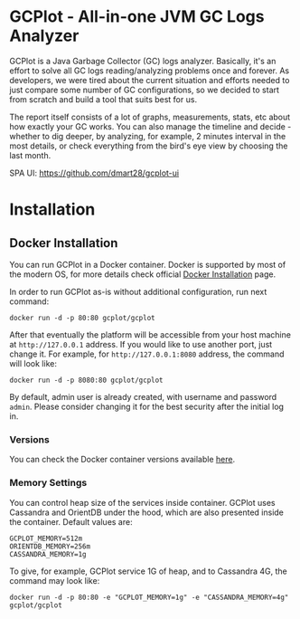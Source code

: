 # GCPlot - All-in-one JVM GC Logs Analyzer

GCPlot is a Java Garbage Collector (GC) logs analyzer. Basically, it's an effort to solve all GC logs reading/analyzing problems once and forever. As developers, we were tired about the current situation and efforts needed to just compare some number of GC configurations, so we decided to start from scratch and build a tool that suits best for us.

The report itself consists of a lot of graphs, measurements, stats, etc about how exactly your GC works. You can also manage the timeline and decide - whether to dig deeper, by analyzing, for example, 2 minutes interval in the most details, or check everything from the bird's eye view by choosing the last month.

SPA UI: https://github.com/dmart28/gcplot-ui

# Installation

## Docker Installation

You can run GCPlot in a Docker container. Docker is supported by most of the modern OS, for more details check official [Docker Installation](https://docs.docker.com/engine/installation/) page.

In order to run GCPlot as-is without additional configuration, run next command:

`docker run -d -p 80:80 gcplot/gcplot`

After that eventually the platform will be accessible from your host machine at `http://127.0.0.1` address. If you would like to use another port, just change it. For example, for `http://127.0.0.1:8080` address, the command will look like:

`docker run -d -p 8080:80 gcplot/gcplot`

By default, admin user is already created, with username and password `admin`. Please consider changing it for the best security after the initial log in.

### Versions

You can check the Docker container versions available [here](https://hub.docker.com/r/gcplot/gcplot/tags/). 

### Memory Settings

You can control heap size of the services inside container. GCPlot uses Cassandra and OrientDB under the hood, which are also presented inside the container. Default values are:

```
GCPLOT_MEMORY=512m
ORIENTDB_MEMORY=256m
CASSANDRA_MEMORY=1g
```

To give, for example, GCPlot service 1G of heap, and to Cassandra 4G, the command may look like:

`docker run -d -p 80:80 -e "GCPLOT_MEMORY=1g" -e "CASSANDRA_MEMORY=4g" gcplot/gcplot`
